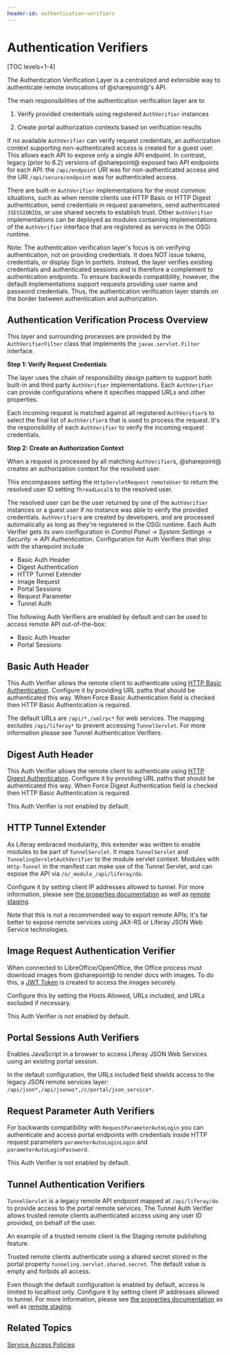 ```yaml
---
header-id: authentication-verifiers
---
```


# Authentication Verifiers

[TOC levels=1-4]

The Authentication Verification Layer is a centralized and extensible way to
authenticate remote invocations of @sharepoint@'s API.

The main responsibilities of the authentication verification layer are to

1. Verify provided credentials using registered `AuthVerifier` instances

2. Create portal authorization contexts based on verification results

If no available `AuthVerifier` can verify request credentials, an authorization
context supporting non-authenticated access is created for a guest user. This
allows each API to expose only a single API endpoint. In contrast, legacy (prior
to 6.2) versions of @sharepoint@ exposed two API endpoints for each API: the
`/api/endpoint` URI was for non-authenticated access and the URI
`/api/secure/endpoint` was for authenticated access.

There are built-in `AuthVerifier` implementations for the most common
situations, such as when remote clients use HTTP Basic or HTTP Digest
authentication, send credentials in request parameters, send authenticated
`JSESSIONID`s, or use shared secrets to establish trust. Other `AuthVerifier`
implementations can be deployed as modules containing implementations of the
`AuthVerifier` interface that are registered as services in the OSGi runtime.

Note: The authentication verification layer's focus is on verifying
authentication, not on providing credentials. It does NOT issue tokens,
credentials, or display Sign In portlets. Instead, the layer verifies existing
credentials and authenticated sessions and is therefore a complement to
authentication endpoints. To ensure backwards compatibility, however, the
default implementations support requests providing user name and password
credentials. Thus, the authentication verification layer stands on the border
between authentication and authorization.

## Authentication Verification Process Overview

This layer and surrounding processes are provided by the `AuthVerifierFilter`
class that implements the `javax.servlet.Filter` interface.

**Step 1: Verify Request Credentials**

The layer uses the chain of responsibility design pattern to support both
built-in and third party `AuthVerifier` implementations. Each `AuthVerifier`
can provide configurations where it specifies mapped URLs and other properties.

Each incoming request is matched against all registered `AuthVerifier`s to
select the final list of `AuthVerifier`s that is used to process the request.
It's the responsibility of each `AuthVerifier` to verify the incoming request
credentials.

**Step 2: Create an Authorization Context**

When a request is processed by all matching `AuthVerifier`s, @sharepoint@ creates an
authorization context for the resolved user.

This encompasses setting the `HttpServletRequest` `remoteUser` to return the
resolved user ID setting `ThreadLocal`s to the resolved user.

The resolved user can be the user returned by one of the `AuthVerifier`
instances or a guest user if no instance was able to verify the provided
credentials. 
`AuthVerifier`s are created by developers, and are processed automatically as
long as they're registered in the OSGi runtime. Each Auth Verifier gets its own
configuration in *Control Panel* &rarr; *System Settings* &rarr; *Security*
&rarr; *API Authentication*. Configuration for Auth Verifiers that ship with 
the sharepoint include

- Basic Auth Header 
- Digest Authentication 
- HTTP Tunnel Extender 
- Image Request
- Portal Sessions 
- Request Parameter
- Tunnel Auth 

The following Auth Verifiers are enabled by default and can be used to access
remote API out-of-the-box:

- Basic Auth Header
- Portal Sessions 

## Basic Auth Header

This Auth Verifier allows the remote client to authenticate using 
[HTTP Basic Authentication](https://en.wikipedia.org/wiki/Basic_access_authentication). 
Configure it by providing URL paths that should be authenticated this way. 
When Force Basic Authentication field is checked then HTTP Basic Authentication is 
required.

The default URLs are `/api/*,/xmlrpc*` for web services. The mapping excludes 
`/api/liferay*` to prevent accessing `TunnelServlet`. For more information please 
see  Tunnel Authentication Verifiers.

## Digest Auth Header

This Auth Verifier allows the remote client to authenticate using 
[HTTP Digest Authentication](https://en.wikipedia.org/wiki/Digest_access_authentication). 
Configure it by providing URL paths that should be authenticated this way. 
When Force Digest Authentication field is checked then HTTP Basic Authentication is 
required.

This Auth Verifier is not enabled by default.

## HTTP Tunnel Extender

As Liferay embraced modularity, this extender was written to enable modules to
be part of `TunnelServlet`. It maps `TunnelServlet` and
`TunnelingServletAuthVerifier` to the module servlet context. Modules with
`Http-Tunnel` in the manifest can make use of the Tunnel Servlet, and can expose
the API via `/o/_module_/api/liferay/do`. 

Configure it by setting client IP addresses allowed to tunnel. For more
information, please see 
[the properties documentation](https://docs.liferay.com/portal/7.2-latest/propertiesdoc/portal.properties.html#HTTP%20Tunneling)
as well as 
[remote staging](/docs/7-2/user/-/knowledge_base/u/enabling-remote-live-staging).

Note that this is not a recommended way to export remote APIs; it's far
better to expose remote services using JAX-RS or Liferay JSON Web Service 
technologies.

## Image Request Authentication Verifier

When connected to LibreOffice/OpenOffice, the Office process must download
images from @sharepoint@ to render docs with images. To do this, a 
[JWT Token](https://jwt.io) is created to access the images securely. 

Configure this by setting the Hosts Allowed, URLs included, and URLs excluded if
necessary. 

This Auth Verifier is not enabled by default.

## Portal Sessions Auth Verifiers

Enables JavaScript in a browser to access Liferay JSON Web Services using an
existing portal session.

In the default configuration, the URLs included field shields access to the
legacy JSON remote services layer:
`/api/json*,/api/jsonws*,/c/portal/json_service*`.

## Request Parameter Auth Verifiers

For backwards compatibility with `RequestParameterAutoLogin` you can
authenticate and access portal endpoints with credentials inside HTTP request
parameters `parameterAutoLoginLogin` and `parameterAutoLoginPassword`.

This Auth Verifier is not enabled by default.

## Tunnel Authentication Verifiers

`TunnelServlet` is a legacy remote API endpoint mapped at `/api/liferay/do` to
provide access to the portal remote services. The Tunnel Auth Verifier allows
trusted remote clients authenticated access using any user ID provided, on
behalf of the user.

An example of a trusted remote client is the Staging remote publishing feature.

Trusted remote clients authenticate using a shared secret stored in the portal
property `tunneling.servlet.shared.secret`. The default value is empty and
forbids all access. 

Even though the default configuration is enabled by default, access is
limited to localhost only. Configure it by setting client IP addresses allowed 
to tunnel. For more information, please see 
[the properties documentation](https://docs.liferay.com/portal/7.2-latest/propertiesdoc/portal.properties.html#HTTP%20Tunneling)
as well as 
[remote staging](/docs/7-2/user/-/knowledge_base/u/enabling-remote-live-staging).

## Related Topics

[Service Access Policies](/docs/7-2/deploy/-/knowledge_base/d/service-access-policies)
